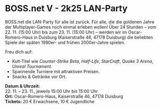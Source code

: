 # BOSS.net V - 2k25  LAN-Party

BOSS.net die LAN-Party für alle ist zurück. Für alle, die die goldenen Jahre der Multiplayer-Games noch einmal erleben wollen! Über 24 Stunden – vom 22. 11. (15:00 Uhr) bis zum 23. 11. (15:00 Uhr) – werden wir im Oscar-Romero-Haus in Duisburg (Kaiserstraße 46, 47178 Duisburg) die beliebten Spiele der späten 1990er- und frühen 2000er-Jahre spielen.

Freu dich auf:
- Kult-Titel wie *Counter-Strike Beta*, *Half-Life*, *StarCraft*, *Quake 3 Arena*, *Unreal Tournament*.
- Spannende Turniere mit attraktiven Preisen.
- Snacks & Getränke vor Ort.

**Datum & Uhrzeit:**  
22. 11. – 23. 11., jeweils 15:00 Uhr bis 15:00 Uhr  
**Ort:** Oscar-Romero-Haus, Kaiserstraße 46, 47178 Duisburg  
**Tickets:** 20 € Erwachsene, 10 € Jugendliche  

